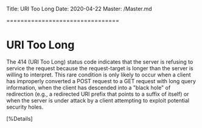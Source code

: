 Title: URI Too Long
Date: 2020-04-22
Master: /Master.md

================================

URI Too Long
=============================

The 414 (URI Too Long) status code indicates that the server is
refusing to service the request because the request-target is longer 
than the server is willing to interpret. This rare condition is only 
likely to occur when a client has improperly converted a POST request 
to a GET request with long query information, when the client has 
descended into a "black hole" of redirection (e.g., a redirected 
URI prefix that points to a suffix of itself) or when the server 
is under attack by a client attempting to exploit potential security holes.

[%Details]